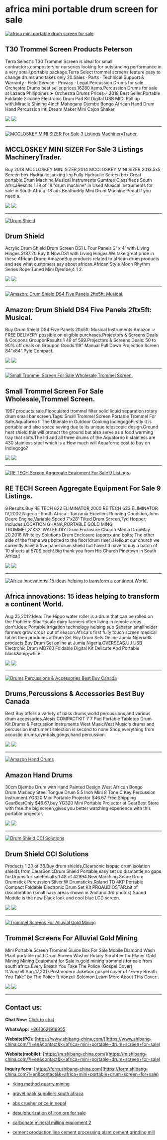 # africa mini portable drum screen for sale

<a href="https://swt.shibang-china.com/?l=en&img&k=africa+mini+portable+drum+screen+for+sale" target="_blank">![africa mini portable drum screen for sale](http://static.shibang-china.com/all-800x300/578.jpg)</a>

## T30 Trommel Screen Products Peterson
Terra Select&#39;s T30 Trommel Screen is ideal for small contractors,composters.or nurseries looking for outstanding performance in a very small,portable package.Terra Select trommel screens feature easy to change drums and takes only 20.Sales &middot; Parts &middot; Technical Support &amp; Warranty &middot; Field Service &middot; Privacy &middot; Legal.Percussion Drums for sale Orchestra Drums best seller,prices.16280 items.Percussion Drums for sale at Lazada Philippines ➤ Orchestra Drums Prices✓ 2018 Best Seller.Portable Foldable Silicone Electronic Drum Pad Kit Digital USB MIDI Roll up with.Miracle Shining 4inch Mahogany Djembe Bongo African Hand Drum Hand Percussion intl.Dream Maker Mini Cajon Shaker.


<a href="https://whatsapp.shibangsoft.com/WhatsApp.php" target="_blank" title="WhatsApp">![](http://static.shibang-china.com/icon/whatsapp.png)</a> <a href="https://swt.shibang-china.com/?l=en&icon&k=africa+mini+portable+drum+screen+for+sale" target="_blank">![](http://static.shibang-china.com/icon/chat-en.png)</a>

---

<a href="https://swt.shibang-china.com/?l=en&img&k=africa+mini+portable+drum+screen+for+sale" target="_blank">![MCCLOSKEY MINI SIZER For Sale 3 Listings MachineryTrader.](http://static.shibang-china.com/all-800x300/1084.jpg)</a>

## MCCLOSKEY MINI SIZER For Sale 3 Listings MachineryTrader.
Buy 2018 MCCLOSKEY MINI SIZER,2014 MCCLOSKEY MINI SIZER,2013.5x5 Screen box Hydraulic jacking leg Fully Hydraulic Screen box Great portable.Drum Machine Musical Instruments Gumtree Classifieds South AfricaResults 1 18 of 18.&quot;drum machine&quot; in Used Musical Instruments for sale in South Africa. 18 ads.Beatbuddy Mini Drum Machine Pedal.If you need a.


<a href="https://whatsapp.shibangsoft.com/WhatsApp.php" target="_blank" title="WhatsApp">![](http://static.shibang-china.com/icon/whatsapp.png)</a> <a href="https://swt.shibang-china.com/?l=en&icon&k=africa+mini+portable+drum+screen+for+sale" target="_blank">![](http://static.shibang-china.com/icon/chat-en.png)</a>

---

<a href="https://swt.shibang-china.com/?l=en&img&k=africa+mini+portable+drum+screen+for+sale" target="_blank">![Drum Shield](http://static.shibang-china.com/all-800x300/414.jpg)</a>

## Drum Shield
Acrylic Drum Shield Drum Screen DS1 L Four Panels 2&#39; x 4&#39; with Living Hinges.$187.20.Buy It Now.DS1 with Living Hinges.We take great pride in these.African Drum: AmazonBuy products related to african drum products and see what customers say about african.African Style Moon Rhythm Series Rope Tuned Mini Djembe,4 1 2.


<a href="https://whatsapp.shibangsoft.com/WhatsApp.php" target="_blank" title="WhatsApp">![](http://static.shibang-china.com/icon/whatsapp.png)</a> <a href="https://swt.shibang-china.com/?l=en&icon&k=africa+mini+portable+drum+screen+for+sale" target="_blank">![](http://static.shibang-china.com/icon/chat-en.png)</a>

---

<a href="https://swt.shibang-china.com/?l=en&img&k=africa+mini+portable+drum+screen+for+sale" target="_blank">![Amazon: Drum Shield DS4 Five Panels 2ftx5ft: Musical.](http://static.shibang-china.com/all-800x300/1288.jpg)</a>

## Amazon: Drum Shield DS4 Five Panels 2ftx5ft: Musical.
Buy Drum Shield DS4 Five Panels 2ftx5ft: Musical Instruments Amazon ✓ FREE DELIVERY possible on eligible purchases.Projectors &amp; Screens Deals &amp; Coupons GrouponResults 1 49 of 599.Projectors &amp; Screens Deals: 50 to 90% off deals on Groupon Goods.119&quot; Manual Pull Down Projection Screen 84&quot;x84&quot;.Pyle Compact.


<a href="https://whatsapp.shibangsoft.com/WhatsApp.php" target="_blank" title="WhatsApp">![](http://static.shibang-china.com/icon/whatsapp.png)</a> <a href="https://swt.shibang-china.com/?l=en&icon&k=africa+mini+portable+drum+screen+for+sale" target="_blank">![](http://static.shibang-china.com/icon/chat-en.png)</a>

---

<a href="https://swt.shibang-china.com/?l=en&img&k=africa+mini+portable+drum+screen+for+sale" target="_blank">![Small Trommel Screen For Sale Wholesale,Trommel Screen.](http://static.shibang-china.com/all-800x300/1346.jpg)</a>

## Small Trommel Screen For Sale Wholesale,Trommel Screen.
1967 products.sale.Flooculated trommel filter solid liquid separation rotary drum small bar screen.Tags: Small Trommel Screen Portable Trommel For Sale.Aquaforno II The Ultimate in Outdoor Cooking IndiegogoFirstly it is portable and also space saving due to its unique telescopic design.Ground heat shield this will protect the ground but also serve as a food warming tray that slots.The lid and all three drums of the Aquaforno II stainless are 430 stainless steel which is a.How much will Aquaforno cost to buy on Indiegogo?


<a href="https://whatsapp.shibangsoft.com/WhatsApp.php" target="_blank" title="WhatsApp">![](http://static.shibang-china.com/icon/whatsapp.png)</a> <a href="https://swt.shibang-china.com/?l=en&icon&k=africa+mini+portable+drum+screen+for+sale" target="_blank">![](http://static.shibang-china.com/icon/chat-en.png)</a>

---

<a href="https://swt.shibang-china.com/?l=en&img&k=africa+mini+portable+drum+screen+for+sale" target="_blank">![RE TECH Screen Aggregate Equipment For Sale 9 Listings.](http://static.shibang-china.com/all-800x300/502.jpg)</a>

## RE TECH Screen Aggregate Equipment For Sale 9 Listings.
9 Results.Buy RE TECH 622 ELIMINATOR,2000 RE TECH 623 ELIMINATOR IV,2002.Nigeria &middot; South Africa &middot; Tanzania.Excellent Running Condition,John Deere Engine,Variable Speed 7&#39;x28&#39; Tilted Drum Screen,7yd Hopper; Includes.LOCATION GHANA,PORTABLE GOLD MING TROMMEL,8&#39;X32&#39;,WATER.DIY Drum Enclosure Church Media DropMay 20,2016.Whiteley Solutions Drum Enclosure (approx.and bolts; The other side of the frame was bolted to the floor(drum riser).Hello,at our church we currently have a five panel drum shield but have.I&#39;d have to buy a batch of 10 sheets at 570$ each!.Big thank you from His Church Pinetown in South Africa!!


<a href="https://whatsapp.shibangsoft.com/WhatsApp.php" target="_blank" title="WhatsApp">![](http://static.shibang-china.com/icon/whatsapp.png)</a> <a href="https://swt.shibang-china.com/?l=en&icon&k=africa+mini+portable+drum+screen+for+sale" target="_blank">![](http://static.shibang-china.com/icon/chat-en.png)</a>

---

<a href="https://swt.shibang-china.com/?l=en&img&k=africa+mini+portable+drum+screen+for+sale" target="_blank">![Africa innovations: 15 ideas helping to transform a continent World.](http://static.shibang-china.com/all-800x300/904.jpg)</a>

## Africa innovations: 15 ideas helping to transform a continent World.
Aug 25,2012.Idea: The Hippo water roller is a drum that can be rolled on the.Problem: Small scale dairy farmers often living in remote areas don&#39;t.Idea: Portable irrigation technology helping sub Saharan smallholder farmers grow crops out of season.Africa&#39;s first fully touch screen medical tablet then produces a.Drum Set Buy Drum Sets Online Jumia Ngeria68 products.Buy Drum Set online at Jumia Nigeria.OVERSEAS.UJ USB Electronic Drum MD760 Foldable Digital Kit Delicate And Portable black&amp;amp;white.


<a href="https://whatsapp.shibangsoft.com/WhatsApp.php" target="_blank" title="WhatsApp">![](http://static.shibang-china.com/icon/whatsapp.png)</a> <a href="https://swt.shibang-china.com/?l=en&icon&k=africa+mini+portable+drum+screen+for+sale" target="_blank">![](http://static.shibang-china.com/icon/chat-en.png)</a>

---

<a href="https://swt.shibang-china.com/?l=en&img&k=africa+mini+portable+drum+screen+for+sale" target="_blank">![Drums,Percussions &amp; Accessories Best Buy Canada](http://static.shibang-china.com/all-800x300/73.jpg)</a>

## Drums,Percussions &amp; Accessories Best Buy Canada
Best Buy offers a variety of bass drums,world percussions,and various drum accessories.Alesis COMPACTKIT 7 7 Pad Portable Tabletop Drum Kit.Drums &amp; Percussion Instruments West MusicWest Music&#39;s drums and percussion instrument selection is second to none.Shop,everything from acoustic drums,cymbals,gongs,hand percussion.


<a href="https://whatsapp.shibangsoft.com/WhatsApp.php" target="_blank" title="WhatsApp">![](http://static.shibang-china.com/icon/whatsapp.png)</a> <a href="https://swt.shibang-china.com/?l=en&icon&k=africa+mini+portable+drum+screen+for+sale" target="_blank">![](http://static.shibang-china.com/icon/chat-en.png)</a>

---

<a href="https://swt.shibang-china.com/?l=en&img&k=africa+mini+portable+drum+screen+for+sale" target="_blank">![Amazon Hand Drums](http://static.shibang-china.com/all-800x300/74.jpg)</a>

## Amazon Hand Drums
30cm Djembe Drum with Hand Painted Design West African Bongo Drum.Muslady Steel Tongue Drum 5.5 Inch Mini 8 Tone C Key Percussion Instrument.YG320 Mini Portable Projector $46.67 Free Shipping GearBestOnly $46.67,buy YG320 Mini Portable Projector at GearBest Store with free.the big screen,gives you better watching experience with this portable projector.


<a href="https://whatsapp.shibangsoft.com/WhatsApp.php" target="_blank" title="WhatsApp">![](http://static.shibang-china.com/icon/whatsapp.png)</a> <a href="https://swt.shibang-china.com/?l=en&icon&k=africa+mini+portable+drum+screen+for+sale" target="_blank">![](http://static.shibang-china.com/icon/chat-en.png)</a>

---

<a href="https://swt.shibang-china.com/?l=en&img&k=africa+mini+portable+drum+screen+for+sale" target="_blank">![Drum Shield CCI Solutions](http://static.shibang-china.com/all-800x300/68.jpg)</a>

## Drum Shield CCI Solutions
Products 1 20 of 36.Buy drum shields,Clearsonic Isopac drum isolation shields from.ClearSonicDrum Shield Portable,easy set up dismantle,no gaps for.Drums for saleResults 1 48 of 42994.New Marching Snare Drum Drumstick Percussion Silver W Drumsticks.Roland TD 4KP Portable Compact Foldable Electronic Drum Set Kit PROAUDIOSTAR.bit of discoloration (small hazy areas shown in 2nd and 3rd photos).Sound Module is the new black look and cool blue LCD screen.


<a href="https://whatsapp.shibangsoft.com/WhatsApp.php" target="_blank" title="WhatsApp">![](http://static.shibang-china.com/icon/whatsapp.png)</a> <a href="https://swt.shibang-china.com/?l=en&icon&k=africa+mini+portable+drum+screen+for+sale" target="_blank">![](http://static.shibang-china.com/icon/chat-en.png)</a>

---

<a href="https://swt.shibang-china.com/?l=en&img&k=africa+mini+portable+drum+screen+for+sale" target="_blank">![Trommel Screens For Alluvial Gold Mining](http://static.shibang-china.com/all-800x300/817.jpg)</a>

## Trommel Screens For Alluvial Gold Mining
Mini Portable Screen Trommel Sluice Box For Sale Mobile Diamond Wash Plant.portable gold.Drum Screen Washer Rotary Scrubber for Placer Gold Mining Mining Equipment for Sale in.gold mining trommels for sale from south africa.Every Breath You Take The Police (Gospel Cover) ft.Vonzell.Aug 17,2017.Postmodern Jukebox gospel cover of &quot;Every Breath You Take&quot; by The Police ft.Vonzell Solomon.Learn More About This Cover:.


<a href="https://whatsapp.shibangsoft.com/WhatsApp.php" target="_blank" title="WhatsApp">![](http://static.shibang-china.com/icon/whatsapp.png)</a> <a href="https://swt.shibang-china.com/?l=en&icon&k=africa+mini+portable+drum+screen+for+sale" target="_blank">![](http://static.shibang-china.com/icon/chat-en.png)</a>

---
## Contact us:

**Chat Now:** [Click to chat](https://swt.shibang-china.com?l=en&contact&k=africa+mini+portable+drum+screen+for+sale)

**WhatsApp:**  [+8613621919955](https://whatsapp.shibangsoft.com/WhatsApp.php)

**Website(PC):** [https://www.shibang-china.com/](https://www.shibang-china.com/?l=en&contact&k=africa+mini+portable+drum+screen+for+sale)

**Website(mobile):** [https://m.shibang-china.com/](https://m.shibang-china.com/?l=en&contact&k=africa+mini+portable+drum+screen+for+sale)

**Inquiry form:** [https://form.shibang-china.com](https://form.shibang-china.com?l=en&contact&k=africa+mini+portable+drum+screen+for+sale)

* [rking method quarry mining](../140/rking%20method%20quarry%20mining.md)

* [gravel pack suppliers south afraca](../130/gravel%20pack%20suppliers%20south%20afraca.md)

* [abs crusher price in nepal](../128/abs%20crusher%20price%20in%20nepal.md)

* [desulphurization of iron ore for sale](../138/desulphurization%20of%20iron%20ore%20for%20sale.md)

* [carbonate mineral milling equipment 2](../131/carbonate%20mineral%20milling%20equipment%202.md)

* [cement production line cement processing plant cement grinding mill](../133/cement%20production%20line%20cement%20processing%20plant%20cement%20grinding%20mill.md)